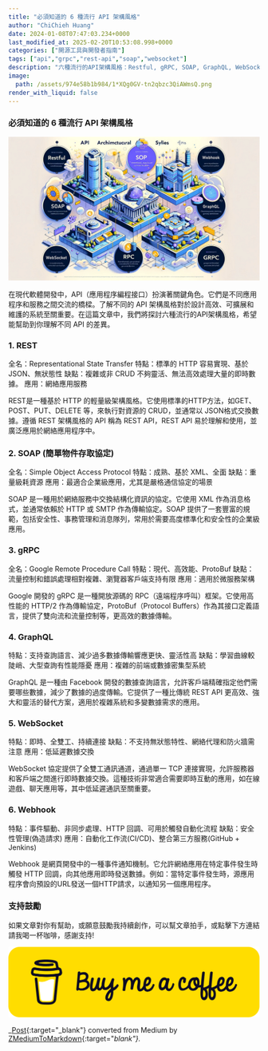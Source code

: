 ```yaml
---
title: "必須知道的 6 種流行 API 架構風格"
author: "ChiChieh Huang"
date: 2024-01-08T07:47:03.234+0000
last_modified_at: 2025-02-20T10:53:08.998+0000
categories: ["開源工具與開發者指南"]
tags: ["api","grpc","rest-api","soap","websocket"]
description: "六種流行的API架構風格：Restful, gRPC, SOAP, GraphQL, WebSocke, Webhook"
image:
  path: /assets/974e58b1b984/1*XQg0GV-tn2qbzc3QiAWmsQ.png
render_with_liquid: false
---
```


### 必須知道的 6 種流行 API 架構風格


![](/assets/974e58b1b984/1*XQg0GV-tn2qbzc3QiAWmsQ.png)


在現代軟體開發中，API（應用程序編程接口）扮演著關鍵角色。它們是不同應用程序和服務之間交流的橋樑。了解不同的 API 架構風格對於設計高效、可擴展和維護的系統至關重要。在這篇文章中，我們將探討六種流行的API架構風格，希望能幫助到你理解不同 API 的差異。
### 1\. REST

全名：Representational State Transfer
特點：標準的 HTTP 容易實現、基於 JSON、無狀態性
缺點：複雜或非 CRUD 不夠靈活、無法高效處理大量的即時數據。
應用：網絡應用服務

REST是一種基於 HTTP 的輕量級架構風格。它使用標準的HTTP方法，如GET、POST、PUT、DELETE 等，來執行對資源的 CRUD，並通常以 JSON格式交換數據。遵循 REST 架構風格的 API 稱為 REST API，REST API 易於理解和使用，並廣泛應用於網絡應用程序中。
### 2\. SOAP \(簡單物件存取協定\)

全名：Simple Object Access Protocol
特點：成熟、基於 XML、全面
缺點：重量級耗資源
應用：最適合企業級應用，尤其是嚴格通信協定的場景

SOAP 是一種用於網絡服務中交換結構化資訊的協定。它使用 XML 作為消息格式，並通常依賴於 HTTP 或 SMTP 作為傳輸協定。SOAP 提供了一套豐富的規範，包括安全性、事務管理和消息隊列，常用於需要高度標準化和安全性的企業級應用。
### 3\. gRPC

全名：Google Remote Procedure Call
特點：現代、高效能、ProtoBuf
缺點：流量控制和錯誤處理相對複雜、瀏覽器客戶端支持有限
應用：適用於微服務架構

Google 開發的 gRPC 是一種開放源碼的 RPC（遠端程序呼叫）框架。它使用高性能的 HTTP/2 作為傳輸協定，ProtoBuf（Protocol Buffers）作為其接口定義語言，提供了雙向流和流量控制等，更高效的數據傳輸。
### 4\. GraphQL

特點：支持查詢語言、減少過多數據傳輸響應更快、靈活性高
缺點：學習曲線較陡峭、大型查詢有性能隱憂
應用：複雜的前端或數據密集型系統

GraphQL 是一種由 Facebook 開發的數據查詢語言，允許客戶端精確指定他們需要哪些數據，減少了數據的過度傳輸。它提供了一種比傳統 REST API 更高效、強大和靈活的替代方案，適用於複雜系統和多變數據需求的應用。
### 5\. WebSocket

特點：即時、全雙工、持續連接
缺點：不支持無狀態特性、網絡代理和防火牆需注意
應用：低延遲數據交換

WebSocket 協定提供了全雙工通訊通道，通過單一 TCP 連接實現，允許服務器和客戶端之間進行即時數據交換。這種技術非常適合需要即時互動的應用，如在線遊戲、聊天應用等，其中低延遲通訊至關重要。
### 6\. Webhook

特點：事件驅動、非同步處理、HTTP 回調、可用於觸發自動化流程
缺點：安全性管理\(偽造請求\)
應用：自動化工作流\(CI/CD\)、整合第三方服務\(GitHub \+ Jenkins\)

Webhook 是網頁開發中的一種事件通知機制。它允許網絡應用在特定事件發生時觸發 HTTP 回調，向其他應用即時發送數據。例如：當特定事件發生時，源應用程序會向預設的URL發送一個HTTP請求，以通知另一個應用程序。
### 支持鼓勵

如果文章對你有幫助，或願意鼓勵我持續創作，可以幫文章拍手，或點擊下方連結請我喝一杯咖啡，感謝支持\!


![](/assets/974e58b1b984/1*QCQqlZr6doDP-cszzpaSpw.png)




_[Post](https://medium.com/@cch.chichieh/%E5%BF%85%E9%A0%88%E7%9F%A5%E9%81%93%E7%9A%84-6-%E7%A8%AE%E6%B5%81%E8%A1%8C-api-%E6%9E%B6%E6%A7%8B%E9%A2%A8%E6%A0%BC-974e58b1b984){:target="_blank"} converted from Medium by [ZMediumToMarkdown](https://github.com/ZhgChgLi/ZMediumToMarkdown){:target="_blank"}._
